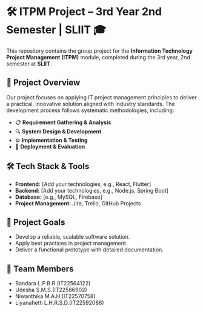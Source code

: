 # 🛠️ ITPM Project – 3rd Year 2nd Semester | SLIIT 🎓  

This repository contains the group project for the **Information Technology Project Management (ITPM)** module, completed during the 3rd year, 2nd semester at **SLIIT**.  

## 📑 **Project Overview**  
Our project focuses on applying IT project management principles to deliver a practical, innovative solution aligned with industry standards. The development process follows systematic methodologies, including:  
- 📋 **Requirement Gathering & Analysis**  
- 🔍 **System Design & Development**  
- ⚙️ **Implementation & Testing**  
- 🚀 **Deployment & Evaluation**  

## 🛠️ **Tech Stack & Tools**  
- **Frontend:** [Add your technologies, e.g., React, Flutter]  
- **Backend:** [Add your technologies, e.g., Node.js, Spring Boot]  
- **Database:** [e.g., MySQL, Firebase]  
- **Project Management:** Jira, Trello, GitHub Projects  

## 🚀 **Project Goals**  
- Develop a reliable, scalable software solution.  
- Apply best practices in project management.  
- Deliver a functional prototype with detailed documentation.  

## 👥 **Team Members**  
- Bandara L.P.B.R.(IT22564122)
- Udesha S.M.S.(IT22586902)
- Niwanthika M.A.H.(IT22570758)
- Liyanahetti L.H.R.S.D.(IT22592088)